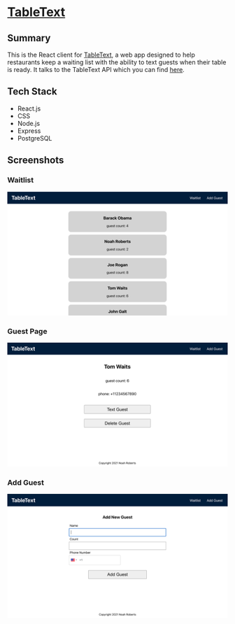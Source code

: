 # [TableText](https://tabletext.vercel.app/)

## Summary

This is the React client for [TableText](https://tabletext.vercel.app/), a web app designed to help restaurants keep a waiting list with the ability to text guests when their table is ready. It talks to the TableText API which you can find [here](https://github.com/noahthedev/tabletext-api).

## Tech Stack

- React.js
- CSS
- Node.js
- Express
- PostgreSQL

## Screenshots

### Waitlist
![waitlist](screenshots/waitlist.png)
 
### Guest Page 
![guestpage](screenshots/guestcard.png)

### Add Guest
![addguest](screenshots/newguest.png)
